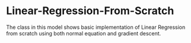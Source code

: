 # Linear-Regression-From-Scratch
The class in this model shows basic implementation of Linear Regression from scratch using both normal equation and gradient descent.
